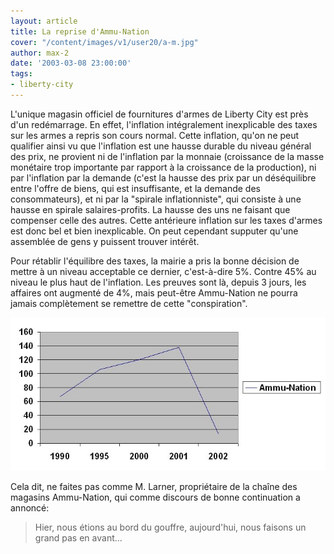 ```yaml
---
layout: article
title: La reprise d'Ammu-Nation
cover: "/content/images/v1/user20/a-m.jpg"
author: max-2
date: '2003-03-08 23:00:00'
tags:
- liberty-city
---
```


L'unique magasin officiel de fournitures d'armes de Liberty City est près d'un redémarrage. En effet, l'inflation intégralement inexplicable des taxes sur les armes a repris son cours normal. Cette inflation, qu'on ne peut qualifier ainsi vu que l'inflation est une hausse durable du niveau général des prix, ne provient ni de l'inflation par la monnaie (croissance de la masse monétaire trop importante par rapport à la croissance de la production), ni par l'inflation par la demande (c'est la hausse des prix par un déséquilibre entre l'offre de biens, qui est insuffisante, et la demande des consommateurs), et ni par la "spirale inflationniste", qui consiste à une hausse en spirale salaires-profits. La hausse des uns ne faisant que compenser celle des autres. Cette antérieure inflation sur les taxes d'armes est donc bel et bien inexplicable. On peut cependant supputer qu'une assemblée de gens y puissent trouver intérêt.

Pour rétablir l'équilibre des taxes, la mairie a pris la bonne décision de mettre à un niveau acceptable ce dernier, c'est-à-dire 5%. Contre 45% au niveau le plus haut de l'inflation. Les preuves sont là, depuis 3 jours, les affaires ont augmenté de 4%, mais peut-être Ammu-Nation ne pourra jamais complètement se remettre de cette "conspiration".

![Les unités représentent le nombre moyen de ventes journalières d'armes des magasins Ammu-Nation durant la période indiquée.](  /content/images/v1/user20/graphiquea-m.jpg)

Cela dit, ne faites pas comme M. Larner, propriétaire de la chaîne des magasins Ammu-Nation, qui comme discours de bonne continuation a annoncé:

> Hier, nous étions au bord du gouffre, aujourd'hui, nous faisons un grand pas en avant...

<!--kg-card-end: markdown-->
